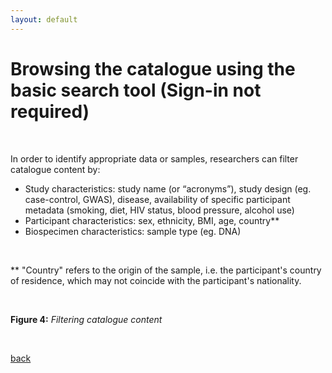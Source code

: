 ```yaml
---
layout: default
---
```



# Browsing the catalogue using the basic search tool (Sign-in not required)

</br>

In order to identify appropriate data or samples, researchers can filter catalogue content by:

* Study characteristics: study name (or “acronyms”), study design (eg. case-control, GWAS),
disease, availability of specific participant metadata (smoking, diet, HIV status, blood pressure,
alcohol use)
* Participant characteristics: sex, ethnicity, BMI, age, country**
* Biospecimen characteristics: sample type (eg. DNA)

</br>

** "Country" refers to the origin of the sample, i.e. the participant's country of residence, which may not
coincide with the participant's nationality.

</br>

**Figure 4:** _Filtering catalogue content_

</br>

[back](./)
